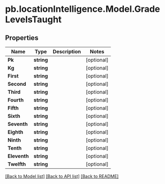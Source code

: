 # pb.locationIntelligence.Model.GradeLevelsTaught
## Properties

Name | Type | Description | Notes
------------ | ------------- | ------------- | -------------
**Pk** | **string** |  | [optional] 
**Kg** | **string** |  | [optional] 
**First** | **string** |  | [optional] 
**Second** | **string** |  | [optional] 
**Third** | **string** |  | [optional] 
**Fourth** | **string** |  | [optional] 
**Fifth** | **string** |  | [optional] 
**Sixth** | **string** |  | [optional] 
**Seventh** | **string** |  | [optional] 
**Eighth** | **string** |  | [optional] 
**Ninth** | **string** |  | [optional] 
**Tenth** | **string** |  | [optional] 
**Eleventh** | **string** |  | [optional] 
**Twelfth** | **string** |  | [optional] 

[[Back to Model list]](../README.md#documentation-for-models) [[Back to API list]](../README.md#documentation-for-api-endpoints) [[Back to README]](../README.md)

